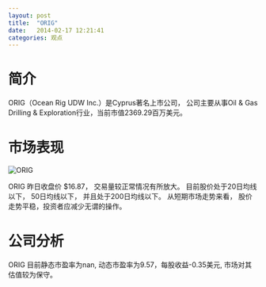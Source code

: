 ```yaml
---
layout: post
title:  "ORIG"
date:   2014-02-17 12:21:41
categories: 观点
---
```


# 简介
ORIG（Ocean Rig UDW Inc.）是Cyprus著名上市公司，
公司主要从事Oil & Gas Drilling & Exploration行业，当前市值2369.29百万美元。

# 市场表现

![ORIG](http://finviz.com/chart.ashx?t=ORIG&ty=c&ta=1&p=d&s=l)

ORIG 昨日收盘价 $16.87，
交易量较正常情况有所放大。
目前股价处于20日均线以下，
50日均线以下，
并且处于200日均线以下。
从短期市场走势来看，
股价走势平稳，投资者应减少无谓的操作。

# 公司分析
ORIG 目前静态市盈率为nan, 动态市盈率为9.57，每股收益-0.35美元,
市场对其估值较为保守。
